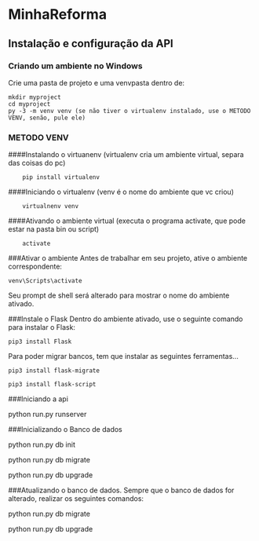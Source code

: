 ﻿# MinhaReforma
## Instalação e configuração da API

### Criando um ambiente no Windows

Crie uma pasta de projeto e uma venvpasta dentro de:

	mkdir myproject
	cd myproject
	py -3 -m venv venv (se não tiver o virtualenv instalado, use o METODO VENV, senão, pule ele)

### METODO VENV

####Instalando o virtuanenv (virtualenv cria um ambiente virtual, separa das coisas do pc)

		pip install virtualenv

####Iniciando o virtualenv (venv é o nome do ambiente que vc criou)

		virtualnenv venv

####Ativando o ambiente virtual (executa o programa activate, que pode estar na pasta bin ou script)

		activate


###Ativar o ambiente 
Antes de trabalhar em seu projeto, ative o ambiente correspondente:

	venv\Scripts\activate

Seu prompt de shell será alterado para mostrar o nome do ambiente ativado.

###Instale o Flask 
Dentro do ambiente ativado, use o seguinte comando para instalar o Flask:

	pip3 install Flask

Para poder migrar bancos, tem que instalar as seguintes ferramentas...

	pip3 install flask-migrate

	pip3 install flask-script

###Iniciando a api

python run.py runserver

###Inicializando o Banco de dados

python run.py db init

python run.py db migrate

python run.py db upgrade

###Atualizando o banco de dados.
Sempre que o banco de dados for alterado, realizar os seguintes comandos:

python run.py db migrate

python run.py db upgrade
